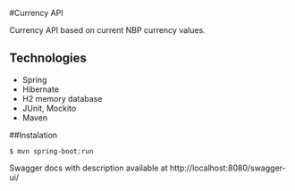 #Currency API

Currency API based on current NBP currency values.<br>

## Technologies

* Spring
* Hibernate
* H2 memory database
* JUnit, Mockito
* Maven

##Instalation

```
$ mvn spring-boot:run
```

Swagger docs with description available at http://localhost:8080/swagger-ui/

